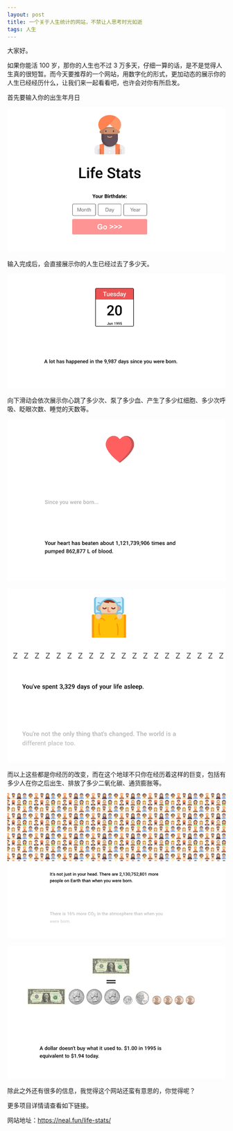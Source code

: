 ```yaml
---
layout: post
title: 一个关于人生统计的网站，不禁让人思考时光如逝
tags: 人生
---
```


大家好。

如果你能活 100 岁，那你的人生也不过 3 万多天，仔细一算的话，是不是觉得人生真的很短暂。而今天要推荐的一个网站，用数字化的形式，更加动态的展示你的人生已经经历什么，让我们来一起看看吧，也许会对你有所启发。

首先要输入你的出生年月日

![image-20221023224004183](https://raw.githubusercontent.com/ZhuPeng/pic/master/images/compress_image-20221023224004183.png)

输入完成后，会直接展示你的人生已经过去了多少天。

![image-20221023224039895](https://raw.githubusercontent.com/ZhuPeng/pic/master/images/compress_image-20221023224039895.png)

向下滑动会依次展示你心跳了多少次、泵了多少血、产生了多少红细胞、多少次呼吸、眨眼次数、睡觉的天数等。

![image-20221023224115880](https://raw.githubusercontent.com/ZhuPeng/pic/master/images/compress_image-20221023224115880.png)

![image-20221023224309211](https://raw.githubusercontent.com/ZhuPeng/pic/master/images/compress_image-20221023224309211.png)

而以上这些都是你经历的改变，而在这个地球不只你在经历着这样的巨变，包括有多少人在你之后出生、排放了多少二氧化碳、通货膨胀等。

![image-20221023224412776](https://raw.githubusercontent.com/ZhuPeng/pic/master/images/compress_image-20221023224412776.png)

![image-20221023224505061](https://raw.githubusercontent.com/ZhuPeng/pic/master/images/compress_image-20221023224505061.png)

除此之外还有很多的信息，我觉得这个网站还蛮有意思的，你觉得呢？

更多项目详情请查看如下链接。

网站地址：https://neal.fun/life-stats/
